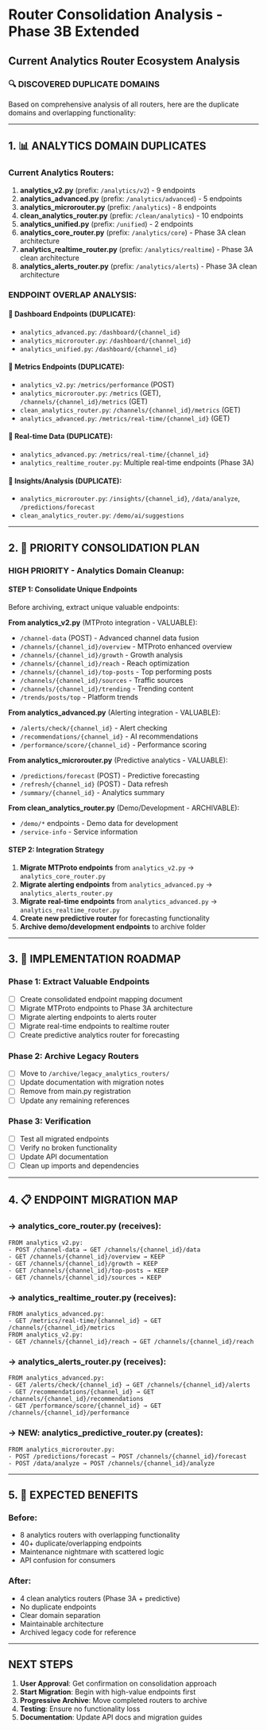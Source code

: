 # Router Consolidation Analysis - Phase 3B Extended

## Current Analytics Router Ecosystem Analysis

### 🔍 DISCOVERED DUPLICATE DOMAINS

Based on comprehensive analysis of all routers, here are the duplicate domains and overlapping functionality:

---

## 1. 📊 ANALYTICS DOMAIN DUPLICATES

### Current Analytics Routers:
1. **analytics_v2.py** (prefix: `/analytics/v2`) - 9 endpoints
2. **analytics_advanced.py** (prefix: `/analytics/advanced`) - 5 endpoints  
3. **analytics_microrouter.py** (prefix: `/analytics`) - 8 endpoints
4. **clean_analytics_router.py** (prefix: `/clean/analytics`) - 10 endpoints
5. **analytics_unified.py** (prefix: `/unified`) - 2 endpoints
6. **analytics_core_router.py** (prefix: `/analytics/core`) - Phase 3A clean architecture
7. **analytics_realtime_router.py** (prefix: `/analytics/realtime`) - Phase 3A clean architecture
8. **analytics_alerts_router.py** (prefix: `/analytics/alerts`) - Phase 3A clean architecture

### ENDPOINT OVERLAP ANALYSIS:

#### 🔄 Dashboard Endpoints (DUPLICATE):
- `analytics_advanced.py`: `/dashboard/{channel_id}`
- `analytics_microrouter.py`: `/dashboard/{channel_id}` 
- `analytics_unified.py`: `/dashboard/{channel_id}`

#### 🔄 Metrics Endpoints (DUPLICATE):
- `analytics_v2.py`: `/metrics/performance` (POST)
- `analytics_microrouter.py`: `/metrics` (GET), `/channels/{channel_id}/metrics` (GET)
- `clean_analytics_router.py`: `/channels/{channel_id}/metrics` (GET)
- `analytics_advanced.py`: `/metrics/real-time/{channel_id}` (GET)

#### 🔄 Real-time Data (DUPLICATE):
- `analytics_advanced.py`: `/metrics/real-time/{channel_id}`
- `analytics_realtime_router.py`: Multiple real-time endpoints (Phase 3A)

#### 🔄 Insights/Analysis (DUPLICATE):
- `analytics_microrouter.py`: `/insights/{channel_id}`, `/data/analyze`, `/predictions/forecast`
- `clean_analytics_router.py`: `/demo/ai/suggestions`

---

## 2. 🚨 PRIORITY CONSOLIDATION PLAN

### HIGH PRIORITY - Analytics Domain Cleanup:

#### STEP 1: Consolidate Unique Endpoints
Before archiving, extract unique valuable endpoints:

**From analytics_v2.py** (MTProto integration - VALUABLE):
- `/channel-data` (POST) - Advanced channel data fusion
- `/channels/{channel_id}/overview` - MTProto enhanced overview
- `/channels/{channel_id}/growth` - Growth analysis
- `/channels/{channel_id}/reach` - Reach optimization
- `/channels/{channel_id}/top-posts` - Top performing posts
- `/channels/{channel_id}/sources` - Traffic sources
- `/channels/{channel_id}/trending` - Trending content
- `/trends/posts/top` - Platform trends

**From analytics_advanced.py** (Alerting integration - VALUABLE):
- `/alerts/check/{channel_id}` - Alert checking
- `/recommendations/{channel_id}` - AI recommendations  
- `/performance/score/{channel_id}` - Performance scoring

**From analytics_microrouter.py** (Predictive analytics - VALUABLE):
- `/predictions/forecast` (POST) - Predictive forecasting
- `/refresh/{channel_id}` (POST) - Data refresh
- `/summary/{channel_id}` - Analytics summary

**From clean_analytics_router.py** (Demo/Development - ARCHIVABLE):
- `/demo/*` endpoints - Demo data for development
- `/service-info` - Service information

#### STEP 2: Integration Strategy
1. **Migrate MTProto endpoints** from `analytics_v2.py` → `analytics_core_router.py`
2. **Migrate alerting endpoints** from `analytics_advanced.py` → `analytics_alerts_router.py`  
3. **Migrate real-time endpoints** from `analytics_advanced.py` → `analytics_realtime_router.py`
4. **Create new predictive router** for forecasting functionality
5. **Archive demo/development endpoints** to archive folder

---

## 3. 🔧 IMPLEMENTATION ROADMAP

### Phase 1: Extract Valuable Endpoints
- [ ] Create consolidated endpoint mapping document
- [ ] Migrate MTProto endpoints to Phase 3A architecture
- [ ] Migrate alerting endpoints to alerts router
- [ ] Migrate real-time endpoints to realtime router
- [ ] Create predictive analytics router for forecasting

### Phase 2: Archive Legacy Routers  
- [ ] Move to `/archive/legacy_analytics_routers/`
- [ ] Update documentation with migration notes
- [ ] Remove from main.py registration
- [ ] Update any remaining references

### Phase 3: Verification
- [ ] Test all migrated endpoints
- [ ] Verify no broken functionality
- [ ] Update API documentation
- [ ] Clean up imports and dependencies

---

## 4. 📋 ENDPOINT MIGRATION MAP

### → analytics_core_router.py (receives):
```
FROM analytics_v2.py:
- POST /channel-data → GET /channels/{channel_id}/data
- GET /channels/{channel_id}/overview → KEEP
- GET /channels/{channel_id}/growth → KEEP  
- GET /channels/{channel_id}/top-posts → KEEP
- GET /channels/{channel_id}/sources → KEEP
```

### → analytics_realtime_router.py (receives):
```  
FROM analytics_advanced.py:
- GET /metrics/real-time/{channel_id} → GET /channels/{channel_id}/metrics
FROM analytics_v2.py:
- GET /channels/{channel_id}/reach → GET /channels/{channel_id}/reach
```

### → analytics_alerts_router.py (receives):
```
FROM analytics_advanced.py:  
- GET /alerts/check/{channel_id} → GET /channels/{channel_id}/alerts
- GET /recommendations/{channel_id} → GET /channels/{channel_id}/recommendations
- GET /performance/score/{channel_id} → GET /channels/{channel_id}/performance
```

### → NEW: analytics_predictive_router.py (creates):
```
FROM analytics_microrouter.py:
- POST /predictions/forecast → POST /channels/{channel_id}/forecast
- POST /data/analyze → POST /channels/{channel_id}/analyze
```

---

## 5. 🎯 EXPECTED BENEFITS

### Before:
- 8 analytics routers with overlapping functionality
- 40+ duplicate/overlapping endpoints
- Maintenance nightmare with scattered logic
- API confusion for consumers

### After:  
- 4 clean analytics routers (Phase 3A + predictive)
- No duplicate endpoints
- Clear domain separation
- Maintainable architecture
- Archived legacy code for reference

---

## NEXT STEPS

1. **User Approval**: Get confirmation on consolidation approach
2. **Start Migration**: Begin with high-value endpoints first
3. **Progressive Archive**: Move completed routers to archive
4. **Testing**: Ensure no functionality loss
5. **Documentation**: Update API docs and migration guides
